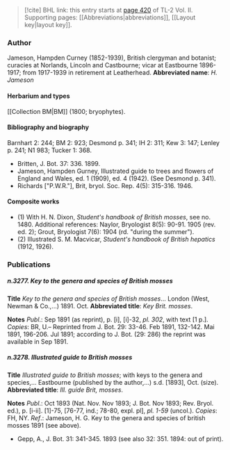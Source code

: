 > [!cite] BHL link: this entry starts at [page 420](https://www.biodiversitylibrary.org/page/33068662) of TL-2 Vol. II.
> Supporting pages: [[Abbreviations|abbreviations]], [[Layout key|layout key]].

### Author

Jameson, Hampden Curney (1852-1939), British clergyman and botanist; curacies at Norlands, Lincoln and Castbourne; vicar at Eastbourne 1896-1917; from 1917-1939 in retirement at Leatherhead. 
**Abbreviated name**: *H. Jameson*

#### Herbarium and types

[[Collection BM|BM]] (1800; bryophytes).

#### Bibliography and biography

Barnhart 2: 244; BM 2: 923; Desmond p. 341; IH 2: 311; Kew 3: 147; Lenley p. 241; N1 983; Tucker 1: 368.
- Britten, J. Bot. 37: 336. 1899.
- Jameson, Hampden Gurney, Illustrated guide to trees and flowers of England and Wales, ed. 1 (1909), ed. 4 (1942). (See Desmond p. 341).
- Richards \["P.W.R."\], Brit, bryol. Soc. Rep. 4(5): 315-316. 1946.

#### Composite works

- (1) With H. N. Dixon, *Student's handbook of British mosses*, see no. 1480. Additional references: Naylor, Bryologist 8(5): 90-91. 1905 (rev. ed. 2); Grout, Bryologist 7(6): 1904 (rd. "during the summer").
- (2) Illustrated S. M. Macvicar, *Student's handbook of British hepatics* (1912, 1926).

### Publications

##### n.3277. Key to the genera and species of British mosses

**Title**
*Key to the genera and species of British mosses*... London (West, Newman & Co.,...) 1891. Oct.
**Abbreviated title**: *Key Brit. mosses*.

**Notes**
*Publ*.: Sep 1891 (as reprint), p. \[i\], \[i\]-32, *pl. 302*, with text \[1 p.\]. *Copies*: BR, U.– Reprinted from J. Bot. 29: 33-46. Feb 1891, 132-142. Mai 1891, 196-206. Jul 1891; according to J. Bot. (29: 286) the reprint was available in Sep 1891.

##### n.3278. Illustrated guide to British mosses

**Title**
*Illustrated guide to British mosses*; with keys to the genera and species,... Eastbourne (published by the author,...) s.d. \[1893\], Oct.
(size).
**Abbreviated title**: *Ill. guide Brit, mosses*.

**Notes**
*Publ*.: Oct 1893 (Nat. Nov. Nov 1893; J. Bot. Nov 1893; Rev. Bryol. ed.), p. \[i-ii\]. \[1\]-75, \[76-77, ind.; 78-80, expl. pl\], *pl. 1-59* (uncol.). *Copies*: FH, NY.
*Ref*.: Jameson, H. G. Key to the genera and species of british mosses 1891 (see above).
- Gepp, A., J. Bot. 31: 341-345. 1893 (see also 32: 351. 1894: out of print).

